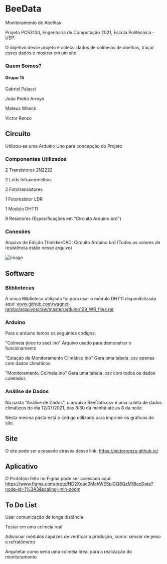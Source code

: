 # BeeData
Monitoramento de Abelhas

Projeto PCS3100, Engenharia de Computação 2021, Escola Politécnica - USP.

O objetivo desse projeto é coletar dados de colmeias de abelhas, traçar esses dados e mostrar em um site.

### Quem Somos?
#### Grupo 15 
Gabriel Palassi

João Pedro Arroyo

Mateus Witeck

Victor Renzo

## Circuito
Utilizou-se uma Arduino Uno para concepção do Projeto
### Componentes Utilizados

2 Transistores 2N2222

2 Leds Infravermelhos

2 Fototransistores

1 Fotoresistor LDR

1 Modulo DHT11

9 Resistores (Especificações em "Circuito Arduino.brd")



### Conexões 

Arquivo de Edição ThinkkerCAD: Circuito Arduino.brd 
(Todos os valores de resistência estão nesse arquivo)

![image](https://user-images.githubusercontent.com/67548433/125880713-30b155a1-cfe2-434d-b0ab-963e935d8b5e.png)


## Software 


### Blibliotecas 
A única Bliblioteca utilizada foi para usar o módulo DHT11 disponibilizada aqui: www.github.com/wagner-rambo/arquivos/raw/master/arduino109_WR_files.rar

### Arduino 
Para o arduino temos os seguintes códigos:

"Colmeia (nice to see).ino" Arquivo usado para demonstrar o funcionamento

"Estação de Monitoramento Climático.ino" Gera uma tabela .csv apenas com dados climáticos

"Monitoramento_Colmeia.ino" Gera uma tabela .csv com todos os dados coletados

### Análise de Dados
Na pasta "Análise de Dados", o arquivo BeeData.csv é uma coleta de dados climáticos do dia 12/07/2021, das 8:30 da manhã até as 8 da noite.

Nesta mesma pasta está o código utilizado para imprimir os gráficos do site.

## Site 

O site pode ser acessado através desse link: https://victorrenzo.github.io/

## Aplicativo 

O Protótipo feito no Figma pode ser acessado aqui: https://www.figma.com/proto/HD2Xoac0MehWESplCQ8QzM/BeeData?node-id=1%3A3&scaling=min-zoom

## To Do List
Usar comunicação de longa distância

Testar em uma colmeia real

Adicionar módulos capazes de verificar a produção, como: sensor de peso e refratômetro 

Arquitetar como seria uma colmeia ideal para a realização do monitoramento


